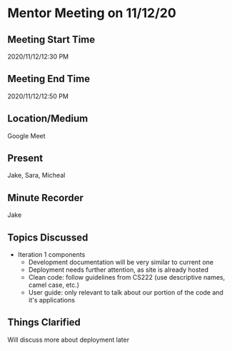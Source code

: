 # Mentor Meeting on 11/12/20

## Meeting Start Time

2020/11/12/12:30 PM

## Meeting End Time

2020/11/12/12:50 PM

## Location/Medium

Google Meet

## Present

Jake, Sara, Micheal

## Minute Recorder

Jake

## Topics Discussed

- Iteration 1 components
   - Development documentation will be very similar to current one
   - Deployment needs further attention, as site is already hosted 
   - Clean code: follow guidelines from CS222 (use descriptive names, camel case, etc.)
   - User guide: only relevant to talk about our portion of the code and it's applications

## Things Clarified

Will discuss more about deployment later
